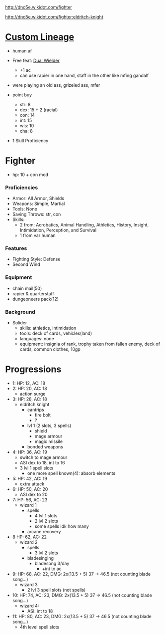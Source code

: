 http://dnd5e.wikidot.com/fighter

http://dnd5e.wikidot.com/fighter:eldritch-knight

# [Custom Lineage](http://dnd5e.wikidot.com/custom-lineage)
- human af
- Free feat: [Dual Wielder](http://dnd5e.wikidot.com/feat:dual-wielder)
    - +1 ac
    - can use rapier in one hand, staff in the other like mfing gandalf

- were playing an old ass, grizeled ass, mfer

- point buy
    - str: 8
    - dex: 15 + 2 (racial)
    - con: 14
    - int: 15
    - wis: 10
    - cha: 8

+ 1 Skill Proficiency

# Fighter
- hp: 10 + con mod
### Proficiencies
- Armor: All Armor, Shields
- Weapons: Simple, Martial
- Tools: None
- Saving Throws: str, con
- Skills: 
    - 2 from: Acrobatics, Animal Handling, Athletics, History, Insight, Intimidation, Perception, and Survival
    - 1 from var human
### Features
- Fighting Style: Defense
- Second Wind
### Equipment
- chain mail(50)
- rapier & quarterstaff
- dungeoneers pack(12)
### Background
- Solider
    - skills: athletics, intimidation
    - tools: deck of cards, vehicles(land)
    - languages: none
    - equipment: insignia of rank, trophy taken from fallen enemy, deck of cards, common clothes, 10gp

# Progressions
- 1: HP: 12, AC: 18
- 2: HP: 20, AC: 18
    - action surge
- 3: HP: 28, AC: 18
    - eldritch knight
        - cantrips
            - fire bolt
            - ?
        - lvl 1 (2 slots, 3 spells)
            - shield
            - mage armour
            - magic missile
        - bonded weapons
- 4: HP: 36, AC: 19
    - switch to mage armour
    - ASI dex to 18, int to 16
    - 3 lvl 1 spell slots
        - one more spell known(4): absorb elements
- 5: HP: 42, AC: 19
    - extra attack
- 6: HP: 50, AC: 20
    - ASI dex to 20
- 7: HP: 56, AC: 23
    - wizard 1
        - spells
            - 4 lvl 1 slots
            - 2 lvl 2 slots
            - some spells idk how many
        - arcane recovery
- 8 HP: 62, AC: 22
    - wizard 2
        - spells
            - 3 lvl 2 slots
        - bladesinging
            - bladesong 3/day
                - +int to ac
- 9: HP: 68, AC: 22, DMG: 2x(13.5 + 5) 37 -> 46.5 (not counting blade song...)
    - wizard 3
        - 2 lvl 3 spell slots (not spells)
- 10: HP: 74, AC: 23, DMG: 2x(13.5 + 5) 37 -> 46.5 (not counting blade song...)
    - wizard 4:
        - ASI: int to 18
- 11: HP: 80, AC: 23, DMG: 2x(13.5 + 5) 37 -> 46.5 (not counting blade song...)
    - 4th level spell slots
